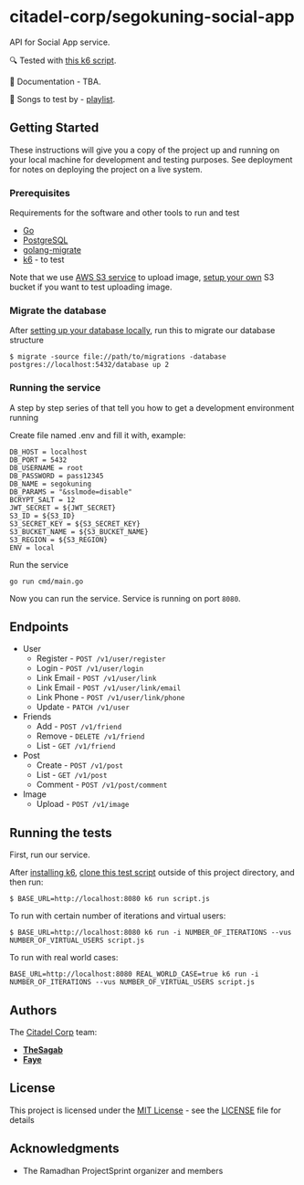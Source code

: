 # citadel-corp/segokuning-social-app

API for Social App service.

🔍 Tested with
[this k6 script](https://github.com/nandanugg/SocialMediaTestCases).

📝 Documentation - TBA.

🎵 Songs to test by - [playlist](https://open.spotify.com/album/1oVSp3g7ULNAHzFtdBvHEd?si=IVw3cdo6RUKDOdb1gYCJKQ).

## Getting Started

These instructions will give you a copy of the project up and running on
your local machine for development and testing purposes. See deployment
for notes on deploying the project on a live system.

### Prerequisites

Requirements for the software and other tools to run and test
- [Go](https://go.dev/doc/install)
- [PostgreSQL](https://www.postgresql.org/download/)
- [golang-migrate](https://github.com/golang-migrate/migrate)
- [k6](https://k6.io/docs/get-started/installation/) - to test

Note that we use [AWS S3 service](https://aws.amazon.com/s3/) to upload image,
[setup your own](https://docs.aws.amazon.com/AmazonS3/latest/userguide/GetStartedWithS3.html) S3 bucket if you want to test uploading image.

### Migrate the database

After [setting up your database locally](https://www.postgresql.org/docs/current/tutorial-createdb.html),
run this to migrate our database structure
```
$ migrate -source file://path/to/migrations -database postgres://localhost:5432/database up 2
```

### Running the service

A step by step series of that tell you how to get a development
environment running

Create file named .env and fill it with, example:
```
DB_HOST = localhost
DB_PORT = 5432
DB_USERNAME = root
DB_PASSWORD = pass12345
DB_NAME = segokuning
DB_PARAMS = "&sslmode=disable"
BCRYPT_SALT = 12
JWT_SECRET = ${JWT_SECRET}
S3_ID = ${S3_ID}
S3_SECRET_KEY = ${S3_SECRET_KEY}
S3_BUCKET_NAME = ${S3_BUCKET_NAME}
S3_REGION = ${S3_REGION}
ENV = local
```

Run the service

    go run cmd/main.go

Now you can run the service. Service is running on port `8080`.

## Endpoints
- User
    - Register - `POST /v1/user/register`
    - Login - `POST /v1/user/login`
    - Link Email - `POST /v1/user/link`
    - Link Email - `POST /v1/user/link/email`
    - Link Phone - `POST /v1/user/link/phone`
    - Update - `PATCH /v1/user`
- Friends
    - Add - `POST /v1/friend`
    - Remove - `DELETE /v1/friend`
    - List - `GET /v1/friend`
- Post
    - Create - `POST /v1/post`
    - List - `GET /v1/post`
    - Comment - `POST /v1/post/comment`
- Image
    - Upload - `POST /v1/image`

## Running the tests

First, run our service.

After [installing k6](https://k6.io/docs/get-started/installation/), 
[clone this test script](https://github.com/nandanugg/SocialMediaTestCases) outside of this project directory, and then run:
```
$ BASE_URL=http://localhost:8080 k6 run script.js
```

To run with certain number of iterations and virtual users:
```
$ BASE_URL=http://localhost:8080 k6 run -i NUMBER_OF_ITERATIONS --vus NUMBER_OF_VIRTUAL_USERS script.js
```

To run with real world cases:
```
BASE_URL=http://localhost:8080 REAL_WORLD_CASE=true k6 run -i NUMBER_OF_ITERATIONS --vus NUMBER_OF_VIRTUAL_USERS script.js
```

## Authors

The [Citadel Corp](https://github.com/citadel-corp) team:
  - [**TheSagab**](https://github.com/TheSagab)
  - [**Faye**](https://github.com/farolinar)

## License

This project is licensed under the [MIT License](https://github.com/citadel-corp/shopifyx-marketplace?tab=MIT-1-ov-file) - see the [LICENSE](https://github.com/citadel-corp/shopifyx-marketplace/blob/main/LICENSE) file for
details

## Acknowledgments

  - The Ramadhan ProjectSprint organizer and members
